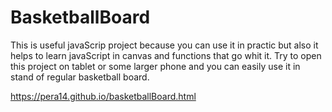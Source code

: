 # BasketballBoard
This is useful javaScrip project because you can use it in practic but also it helps to learn javaScript in canvas and functions that go whit it. Try to open this project on tablet or some larger phone and you can easily use it in stand of regular basketball board.

https://pera14.github.io/basketballBoard.html
